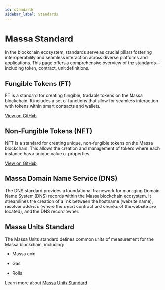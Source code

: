 ```yaml
---
id: standards
sidebar_label: Standards
---
```


# Massa Standard

In the blockchain ecosystem, standards serve as crucial pillars fostering interoperability and seamless interaction across diverse platforms and applications. This page offers a comprehensive overview of the standards—including token, contract, unit definitions.

## Fungible Tokens (FT)

FT is a standard for creating fungible, tradable tokens on the Massa blockchain. It includes a set of functions that allow for seamless interaction with tokens within smart contracts and wallets.

[View on GitHub](https://github.com/massalabs/massa-standards/tree/main/smart-contracts/assembly/contracts/FT)

## Non-Fungible Tokens (NFT)

NFT is a standard for creating unique, non-fungible tokens on the Massa blockchain. This allows the creation and management of tokens where each instance has a unique value or properties.

[View on GitHub](https://github.com/massalabs/massa-standards/tree/main/smart-contracts/assembly/contracts/NFT)

## Massa Domain Name Service (DNS)

The DNS standard provides a foundational framework for managing Domain Name System (DNS) records within the Massa blockchain ecosystem. It streamlines the creation of a link between the hostname (website name), resolver address (where the smart contract and chunks of the website are located), and the DNS record owner.

## Massa Units Standard
The Massa Units standard defines common units of measurement for the Massa blockchain, including:

- Massa coin

- Gas

- Rolls

Learn more about [Massa Units Standard](https://github.com/massalabs/massa-standards/blob/main/units.md)
